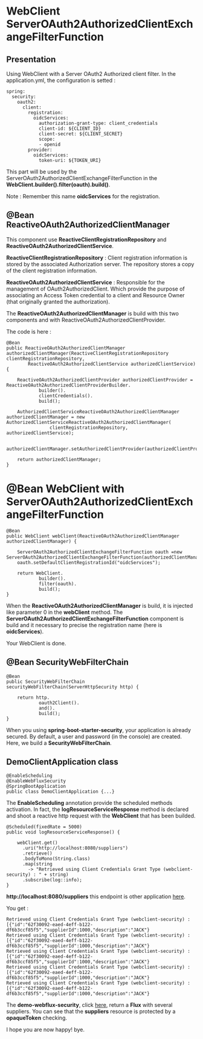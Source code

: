 WebClient ServerOAuth2AuthorizedClientExchangeFilterFunction
============================================================

Presentation
------------

Using WebClient with a Server OAuth2 Authorized client filter.
In the application.yml, the configuration is setted :

	spring:
	  security:
	    oauth2:
	      client:
	        registration:
	          oidcServices:
	            authorization-grant-type: client_credentials
	            client-id: ${CLIENT_ID}
	            client-secret: ${CLIENT_SECRET}
	            scope:
	            - openid
	        provider:
	          oidcServices:
	            token-uri: ${TOKEN_URI}
	            
This part will be used by the ServerOAuth2AuthorizedClientExchangeFilterFunction in the **WebClient.builder().filter(oauth).build()**.

Note : Remember this name **oidcServices** for the registration.

@Bean ReactiveOAuth2AuthorizedClientManager
---------------------------------------------

This component use **ReactiveClientRegistrationRepository** and **ReactiveOAuth2AuthorizedClientService**.


**ReactiveClientRegistrationRepository** : Client registration information is stored by the associated Authorization server. The repository stores
a copy of the client registration information.

**ReactiveOAuth2AuthorizedClientService** : Responsible for the management of OAuth2AuthorizedClient. Which provide the purpose of associating
an Access Token credential to a client and Resource Owner (that originally granted the authorization).

The **ReactiveOAuth2AuthorizedClientManager** is build with this two components and with ReactiveOAuth2AuthorizedClientProvider.

The code is here :

	@Bean
	public ReactiveOAuth2AuthorizedClientManager authorizedClientManager(ReactiveClientRegistrationRepository clientRegistrationRepository,
			ReactiveOAuth2AuthorizedClientService authorizedClientService) {
	
		ReactiveOAuth2AuthorizedClientProvider authorizedClientProvider = ReactiveOAuth2AuthorizedClientProviderBuilder.
				builder().
				clientCredentials().
				build();
		
		AuthorizedClientServiceReactiveOAuth2AuthorizedClientManager authorizedClientManager = new AuthorizedClientServiceReactiveOAuth2AuthorizedClientManager(
		            clientRegistrationRepository, authorizedClientService);
		
	    authorizedClientManager.setAuthorizedClientProvider(authorizedClientProvider);
	    
		return authorizedClientManager;
	}
	
@Bean WebClient with ServerOAuth2AuthorizedClientExchangeFilterFunction
=======================================================================

	@Bean
	public WebClient webClient(ReactiveOAuth2AuthorizedClientManager authorizedClientManager) {
		
		ServerOAuth2AuthorizedClientExchangeFilterFunction oauth =new ServerOAuth2AuthorizedClientExchangeFilterFunction(authorizedClientManager);
		oauth.setDefaultClientRegistrationId("oidcServices");
		
		return WebClient.
				builder().
				filter(oauth).
				build();
	}
	
When the **ReactiveOAuth2AuthorizedClientManager** is build, it is injected like parameter 0 in the **webClient** method.
The **ServerOAuth2AuthorizedClientExchangeFilterFunction** component is build and it necessary to precise the registration name (here is **oidcServices**).

Your WebClient is done.

@Bean SecurityWebFilterChain
----------------------------

	@Bean
	public SecurityWebFilterChain securityWebFilterChain(ServerHttpSecurity http) {
		
		return http.
				oauth2Client().
				and().
				build();
	}

When you using **spring-boot-starter-security**, your application is already secured. By default, a user and password (in the console) are created.
Here, we build a **SecurityWebFilterChain**.

DemoClientApplication class
---------------------------

	@EnableScheduling
	@EnableWebFluxSecurity
	@SpringBootApplication
	public class DemoClientApplication {...}
	
The **EnableScheduling** annotation provide the scheduled methods activation. In fact, the **logResourceServiceResponse** method is declared and
shoot a reactive http request with the **WebClient** that has been builded.

	@Scheduled(fixedRate = 5000)
	public void logResourceServiceResponse() {
	
	    webClient.get()
	      .uri("http://localhost:8080/suppliers")
	      .retrieve()
	      .bodyToMono(String.class)
	      .map(string 
	        -> "Retrieved using Client Credentials Grant Type (webclient-security) : " + string)
	      .subscribe(log::info);
	}
	
**http://localhost:8080/suppliers** this endpoint is other application [here](https://github.com/rudysaniez/demo-webflux-security).

You get :

	Retrieved using Client Credentials Grant Type (webclient-security) : [{"id":"62f30092-eaed-4eff-b122-df6b3ccf85f5","supplierId":1000,"description":"JACK"}
	Retrieved using Client Credentials Grant Type (webclient-security) : [{"id":"62f30092-eaed-4eff-b122-df6b3ccf85f5","supplierId":1000,"description":"JACK"}
	Retrieved using Client Credentials Grant Type (webclient-security) : [{"id":"62f30092-eaed-4eff-b122-df6b3ccf85f5","supplierId":1000,"description":"JACK"}
	Retrieved using Client Credentials Grant Type (webclient-security) : [{"id":"62f30092-eaed-4eff-b122-df6b3ccf85f5","supplierId":1000,"description":"JACK"}
	Retrieved using Client Credentials Grant Type (webclient-security) : [{"id":"62f30092-eaed-4eff-b122-df6b3ccf85f5","supplierId":1000,"description":"JACK"}
	
The **demo-webflux-security**, click [here](https://github.com/rudysaniez/demo-webflux-security), return a **Flux** with several suppliers.
You can see that the **suppliers** resource is protected by a **opaqueToken** checking.

I hope you are now happy! bye.
